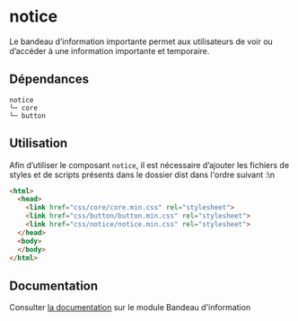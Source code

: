 # notice

Le bandeau d’information importante permet aux utilisateurs de voir ou d’accéder à une information importante et temporaire.

## Dépendances
```shell
notice
└─ core
└─ button
```

## Utilisation
Afin d’utiliser le composant `notice`, il est nécessaire d’ajouter les fichiers de styles et de scripts présents dans le dossier dist dans l'ordre suivant :\n
```html
<html>
  <head>
    <link href="css/core/core.min.css" rel="stylesheet">
    <link href="css/button/button.min.css" rel="stylesheet">
    <link href="css/notice/notice.min.css" rel="stylesheet">
  </head>
  <body>
  </body>
</html>
```

## Documentation

Consulter [la documentation](https://gouvfr.atlassian.net/wiki/spaces/DB/pages/992903190/) sur le module Bandeau d'information
